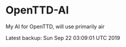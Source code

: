 # OpenTTD-AI
My AI for OpenTTD, will use primarily air

Latest backup: Sun Sep 22 03:09:01 UTC 2019
